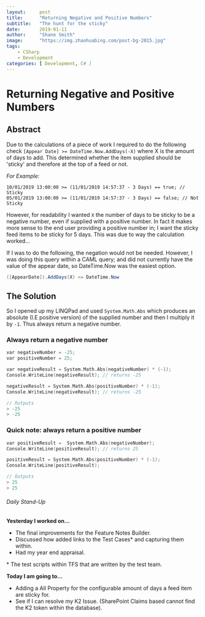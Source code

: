 ```yaml
---
layout:     post 
title:      "Returning Negative and Positive Numbers"
subtitle:   "The hunt for the sticky"
date:       2019-01-11
author:     "Shane Smith"
image:      "https://img.zhaohuabing.com/post-bg-2015.jpg"
tags: 
    - CSharp
    - Development
categories: [ Development, C# ]
---
```


# Returning Negative and Positive Numbers

## Abstract

Due to the calculations of a piece of work I required to do the following check `[Appear Date] >= DateTime.Now.AddDays(-X)` where X is the amount of days to add. This determined whether the item supplied should be 'sticky' and therefore at the top of a feed or not.

*For Example:*

```
10/01/2019 13:00:00 >= (11/01/2019 14:57:37 - 3 Days) == true; // Sticky
05/01/2019 13:00:00 >= (11/01/2019 14:57:37 - 3 Days) == false; // Not Sticky
```

However, for readability I wanted `X` the number of days to be sticky to be a negative number, even if supplied with a positive number. In fact it makes more sense to the end user providing a positive number in; I want the sticky feed items to be sticky for 5 days. This was due to way the calculation worked...

If I was to do the following, the negation would not be needed. However, I was doing this query within a CAML query; and did not currently have the value of the appear date, so DateTime.Now was the easiest option.

```csharp
([AppearDate]).AddDays(X) <= DateTime.Now
```

## The Solution

So I opened up my LINQPad and used `System.Math.Abs` which produces an absolute (I.E positive version) of the supplied number and then I multiply it by `-1`. Thus always return a negative number.

### Always return a negative number

```C sharp
var negativeNumber = -25;
var positiveNumber = 25;

var negativeResult = System.Math.Abs(negativeNumber) * (-1);
Console.WriteLine(negativeResult); // returns -25

negativeResult = System.Math.Abs(positiveNumber) * (-1);
Console.WriteLine(negativeResult); // returns -25
```

```c sharp
// Outputs
> -25
> -25
```

### Quick note: always return a positive number

```c sharp
var positiveResult =  System.Math.Abs(negativeNumber);
Console.WriteLine(positiveResult); // returns 25

positiveResult = System.Math.Abs(positiveNumber) * (-1);
Console.WriteLine(positiveResult);
```

``` c sharp
// Outputs
> 25
> 25
```

<div class='daily-stand-up'>
    <h6 class='daily-stand-up-title'>Daily Stand-Up</h6>
    <div><p><strong>Yesterday I worked on...</strong></p></div>
    <div>
        <ul>
            <li>The final improvements for the Feature Notes Builder.</li>
            <li>Discussed how added links to the Test Cases* and capturing them within.</li>
            <li>Had my year end appraisal.</li>
        </ul>
        <p>* The test scripts within TFS that are written by the test team.</p>
    </div>
    <div><p><strong>Today I am going to...</strong></p></div>
    <div>
        <ul>
            <li>Adding a All Property for the configurable amount of days a feed item are sticky for.</li>
            <li>See if I can resolve my K2 Issue. (SharePoint Claims based cannot find the K2 token within the database).</li>
        </ul>
    </div>
<div>
